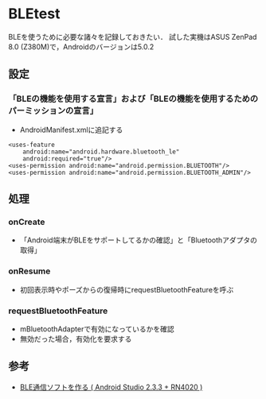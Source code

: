 # BLEtest

BLEを使うために必要な諸々を記録しておきたい．
試した実機はASUS ZenPad 8.0 (Z380M)で，Androidのバージョンは5.0.2

## 設定
### 「BLEの機能を使用する宣言」および「BLEの機能を使用するためのパーミッションの宣言」
- AndroidManifest.xmlに追記する
```
<uses-feature
    android:name="android.hardware.bluetooth_le"
    android:required="true"/>
<uses-permission android:name="android.permission.BLUETOOTH"/>
<uses-permission android:name="android.permission.BLUETOOTH_ADMIN"/>
```

## 処理
### onCreate
- 「Android端末がBLEをサポートしてるかの確認」と「Bluetoothアダプタの取得」

### onResume
- 初回表示時やポーズからの復帰時にrequestBluetoothFeatureを呼ぶ

### requestBluetoothFeature
- mBluetoothAdapterで有効になっているかを確認
- 無効だった場合，有効化を要求する

## 参考
- [BLE通信ソフトを作る ( Android Studio 2.3.3 + RN4020 )](https://www.hiramine.com/programming/blecommunicator/index.html)
